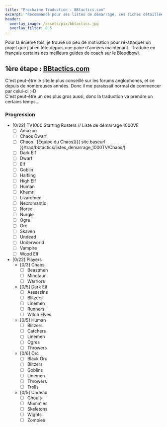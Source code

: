 ```yaml
---
title: "Prochaine Traduction : BBtactics.com"
excerpt: "Recommandé pour ses listes de démarrage, ses fiches détaillées sur chaque joueur pour chaque race et ses articles développés sur chaque compétence. BBtactics.com est le site le plus conseillé sur les forums anglophones."
header:
  overlay_image: /assets/pix/bbtactics.jpg
  overlay_filter: 0.5
---
```

Pour la énième fois, je trouve un peu de motivation pour ré-attaquer un projet que j'ai en tête depuis une paire d'années maintenant : Traduire en français certains des meilleurs guides de coach sur le Bloodbowl.

## 1ère étape : [BBtactics.com](https://bbtactics.com)

C'est peut-être le site le plus conseillé sur les forums anglophones, et ce depuis de nombreuses années. Donc il me paraissait normal de commencer par celui-ci ;-D   
C'est peut-être un des plus gros aussi, donc la traduction va prendre un certains temps...

### Progression
- [0/22] TV1000 Starting Rosters // Liste de démarrage 1000VE
    + [ ] Amazon
    + [ ] Chaos Dwarf
    + [ ] Chaos : [Équipe du Chaos]({{ site.baseurl }}/trad/bbtactics/listes_demarrage_1000TV/Chaos/)
    + [ ] Dark Elf
    + [ ] Dwarf
    + [ ] Elf
    + [ ] Goblin
    + [ ] Halfling
    + [ ] High Elf
    + [ ] Human
    + [ ] Khemri
    + [ ] Lizardmen
    + [ ] Necromantic
    + [ ] Norse
    + [ ] Nurgle
    + [ ] Ogre
    + [ ] Orc
    + [ ] Skaven
    + [ ] Undead
    + [ ] Underworld
    + [ ] Vampire
    + [ ] Wood Elf
- [0/22] Players
    + [0/3] Chaos
        * [ ] Beastmen
        * [ ] Minotaur
        * [ ] Warriors
    + [0/5] Dark Elf
        * [ ] Assassins
        * [ ] Blitzers
        * [ ] Linemen
        * [ ] Runners
        * [ ] Witch Elves
    + [0/5] Human
        * [ ] Blitzers
        * [ ] Catchers
        * [ ] Linemen
        * [ ] Ogres
        * [ ] Throwers
    + [0/6] Orc
        * [ ] Black Orc
        * [ ] Blitzers
        * [ ] Goblins
        * [ ] Linemen
        * [ ] Throwers
        * [ ] Trolls
    + [0/5] Undead
        * [ ] Ghouls
        * [ ] Mummies
        * [ ] Skeletons
        * [ ] Wights
        * [ ] Zombies
